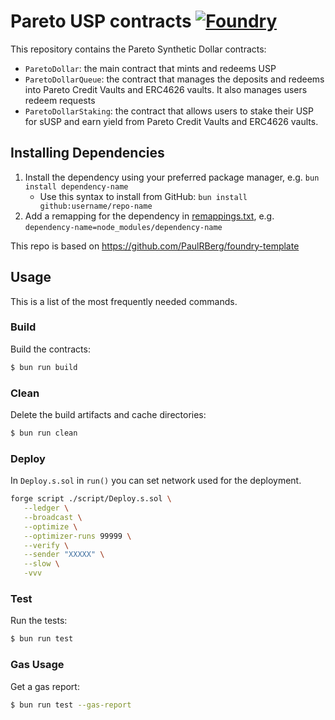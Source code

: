 # Pareto USP contracts [![Foundry][foundry-badge]][foundry]

[foundry]: https://getfoundry.sh/
[foundry-badge]: https://img.shields.io/badge/Built%20with-Foundry-FFDB1C.svg
[license]: https://opensource.org/licenses/MIT
[license-badge]: https://img.shields.io/badge/License-MIT-blue.svg

This repository contains the Pareto Synthetic Dollar contracts:
- `ParetoDollar`: the main contract that mints and redeems USP
- `ParetoDollarQueue`: the contract that manages the deposits and redeems into Pareto Credit Vaults and ERC4626 vaults. It also manages users redeem requests
- `ParetoDollarStaking`: the contract that allows users to stake their USP for sUSP and earn yield from Pareto Credit Vaults and ERC4626 vaults.

## Installing Dependencies

1. Install the dependency using your preferred package manager, e.g. `bun install dependency-name`
   - Use this syntax to install from GitHub: `bun install github:username/repo-name`
2. Add a remapping for the dependency in [remappings.txt](./remappings.txt), e.g.
   `dependency-name=node_modules/dependency-name`

This repo is based on https://github.com/PaulRBerg/foundry-template

## Usage

This is a list of the most frequently needed commands.

### Build

Build the contracts:

```sh
$ bun run build
```

### Clean

Delete the build artifacts and cache directories:

```sh
$ bun run clean
```

### Deploy

In `Deploy.s.sol` in `run()` you can set network used for the deployment.

```sh
forge script ./script/Deploy.s.sol \
   --ledger \
   --broadcast \
   --optimize \
   --optimizer-runs 99999 \
   --verify \
   --sender "XXXXX" \
   --slow \
   -vvv
```

### Test

Run the tests:

```sh
$ bun run test
```

### Gas Usage

Get a gas report:

```sh
$ bun run test --gas-report
```
